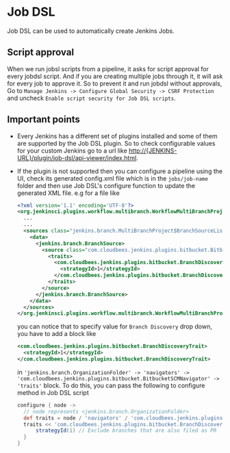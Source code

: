 # Job DSL

Job DSL can be used to automatically create Jenkins Jobs.

## Script approval

When we run jobsl scripts from a pipeline, it asks for script approval for every jobdsl script. And if you are creating multiple jobs through it, it will ask for every job to approve it.
So to prevent it and run jobdsl without approvals, Go to `Manage Jenkins -> Configure Global Security -> CSRF Protection` and uncheck `Enable script security for Job DSL scripts`.

## Important points

- Every Jenkins has a different set of plugins installed and some of them are supported by the Job DSL plugin. So to check configurable values for your custom Jenkins go to a url like <http://{JENKINS-URL}/plugin/job-dsl/api-viewer/index.html>.
- If the plugin is not supported then you can configure a pipeline using the UI, check its generated config.xml file which is in the `jobs/job-name` folder and then use Job DSL's configure function to update the generated XML file. e.g for a file like

  ```xml
  <?xml version='1.1' encoding='UTF-8'?>
  <org.jenkinsci.plugins.workflow.multibranch.WorkflowMultiBranchProject plugin="workflow-multibranch@2.20">
    ...
    ...
    <sources class="jenkins.branch.MultiBranchProject$BranchSourceList" plugin="branch-api@2.0.20">
      <data>
        <jenkins.branch.BranchSource>
          <source class="com.cloudbees.jenkins.plugins.bitbucket.BitbucketSCMSource" plugin="cloudbees-bitbucket-branch-source@2.2.15">
            <traits>
              <com.cloudbees.jenkins.plugins.bitbucket.BranchDiscoveryTrait>
                <strategyId>1</strategyId>
              </com.cloudbees.jenkins.plugins.bitbucket.BranchDiscoveryTrait>
            </traits>
          </source>
        </jenkins.branch.BranchSource>
      </data>
    </sources>
  </org.jenkinsci.plugins.workflow.multibranch.WorkflowMultiBranchProject>
  ```

  you can notice that to specify value for `Branch Discovery` drop down, you have to add a block like

  ```xml
  <com.cloudbees.jenkins.plugins.bitbucket.BranchDiscoveryTrait>
    <strategyId>1</strategyId>
  </com.cloudbees.jenkins.plugins.bitbucket.BranchDiscoveryTrait>
  ```
  
  in `'jenkins.branch.OrganizationFolder' -> 'navigators' -> 'com.cloudbees.jenkins.plugins.bitbucket.BitbucketSCMNavigator' -> 'traits'` block. To do this, you can pass the following to configure method in Job DSL script

  ```groovy
  configure { node ->
    // node represents <jenkins.branch.OrganizationFolder>
    def traits = node / 'navigators' / 'com.cloudbees.jenkins.plugins.bitbucket.BitbucketSCMNavigator' / 'traits'
    traits << 'com.cloudbees.jenkins.plugins.bitbucket.BranchDiscoveryTrait' {
        strategyId(1) // Exclude branches that are also filed as PR
    }
  }
  ```
